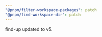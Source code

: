 ```yaml
---
"@pnpm/filter-workspace-packages": patch
"@pnpm/find-workspace-dir": patch
---
```


find-up updated to v5.
